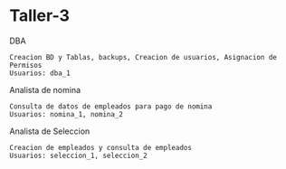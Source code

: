 # Taller-3


DBA
	
	Creacion BD y Tablas, backups, Creacion de usuarios, Asignacion de Permisos
	Usuarios: dba_1

Analista de nomina

	Consulta de datos de empleados para pago de nomina
	Usuarios: nomina_1, nomina_2

Analista de Seleccion

	Creacion de empleados y consulta de empleados
	Usuarios: seleccion_1, seleccion_2
